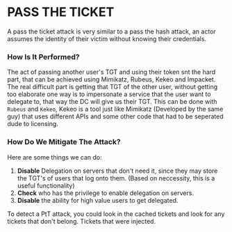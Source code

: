 # PASS THE TICKET

A pass the ticket attack is very similar to a pass the hash attack, an actor assumes the identity of their victim without knowing their credentials.

### How Is It Performed?

The act of passing another user's TGT and using their token snt the hard part, that can be achieved using Mimikatz, Rubeus, Kekeo and Impacket.
The real difficult part is getting that TGT of the other user, without getting too elaborate one way is to impersonate a service that the user want to delegate to, that way the DC will give us their TGT. This can be done with `Rubeus` and `Kekeo`, Kekeo is a tool just like Mimikatz (Developed by the same guy) that uses different APIs and some other code that had to be seperated dude to licensing.

### How Do We Mitigate The Attack?

Here are some things we can do:
1. **Disable** Delegation on servers that don't need it, since they may store the TGT's of users that log onto them. (Based on neccessity, this is a useful functionality)
2. **Check** who has the privilege to enable delegation on servers.
3. **Disable** the ability for high value users to get delegated.

To detect a PtT attack, you could look in the cached tickets and look for any tickets that don't belong. Tickets that were injected.